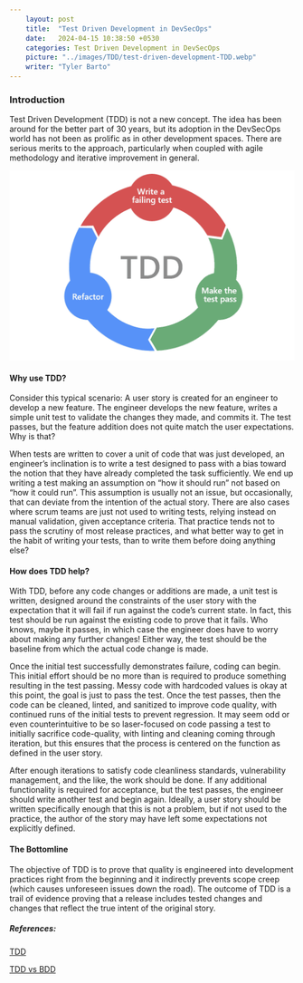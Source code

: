 ```yaml
---
    layout: post
    title:  "Test Driven Development in DevSecOps"
    date:   2024-04-15 10:38:50 +0530
    categories: Test Driven Development in DevSecOps
    picture: "../images/TDD/test-driven-development-TDD.webp"
    writer: "Tyler Barto"
---
```


### Introduction

Test Driven Development (TDD) is not a new concept. The idea has been around for the better part of 30 years, but its adoption in the DevSecOps world has not been as prolific as in other development spaces. There are serious merits to the approach, particularly when coupled with agile methodology and iterative improvement in general.

<!-- img src will be given here -->

![Test driven development](../images/TDD/test-driven-development-TDD.webp)

#### Why use TDD?

Consider this typical scenario: A user story is created for an engineer to develop a new feature. The engineer develops the new feature, writes a simple unit test to validate the changes they made, and commits it. The test passes, but the feature addition does not quite match the user expectations. Why is that?

When tests are written to cover a unit of code that was just developed, an engineer’s inclination is to write a test designed to pass with a bias toward the notion that they have already completed the task sufficiently. We end up writing a test making an assumption on “how it should run” not based on “how it could run”. This assumption is usually not an issue, but occasionally, that can deviate from the intention of the actual story. There are also cases where scrum teams are just not used to writing tests, relying instead on manual validation, given acceptance criteria. That practice tends not to pass the scrutiny of most release practices, and what better way to get in the habit of writing your tests, than to write them before doing anything else?

#### How does TDD help?

With TDD, before any code changes or additions are made, a unit test is written, designed around the constraints of the user story with the expectation that it will fail if run against the code’s current state. In fact, this test should be run against the existing code to prove that it fails. Who knows, maybe it passes, in which case the engineer does have to worry about making any further changes! Either way, the test should be the baseline from which the actual code change is made.

Once the initial test successfully demonstrates failure, coding can begin. This initial effort should be no more than is required to produce something resulting in the test passing. Messy code with hardcoded values is okay at this point, the goal is just to pass the test. Once the test passes, then the code can be cleaned, linted, and sanitized to improve code quality, with continued runs of the initial tests to prevent regression. It may seem odd or even counterintuitive to be so laser-focused on code passing a test to initially sacrifice code-quality, with linting and cleaning coming through iteration, but this ensures that the process is centered on the function as defined in the user story.

After enough iterations to satisfy code cleanliness standards, vulnerability management, and the like, the work should be done. If any additional functionality is required for acceptance, but the test passes, the engineer should write another test and begin again. Ideally, a user story should be written specifically enough that this is not a problem, but if not used to the practice, the author of the story may have left some expectations not explicitly defined.

#### The Bottomline

The objective of TDD is to prove that quality is engineered into development practices right from the beginning and it indirectly prevents scope creep (which causes unforeseen issues down the road). The outcome of TDD is a trail of evidence proving that a release includes tested changes and changes that reflect the true intent of the original story.

##### References:

[TDD](https://marsner.com/blog/why-test-driven-development-tdd/)

[TDD vs BDD](https://katalon.com/resources-center/blog/tdd-vs-bdd)
